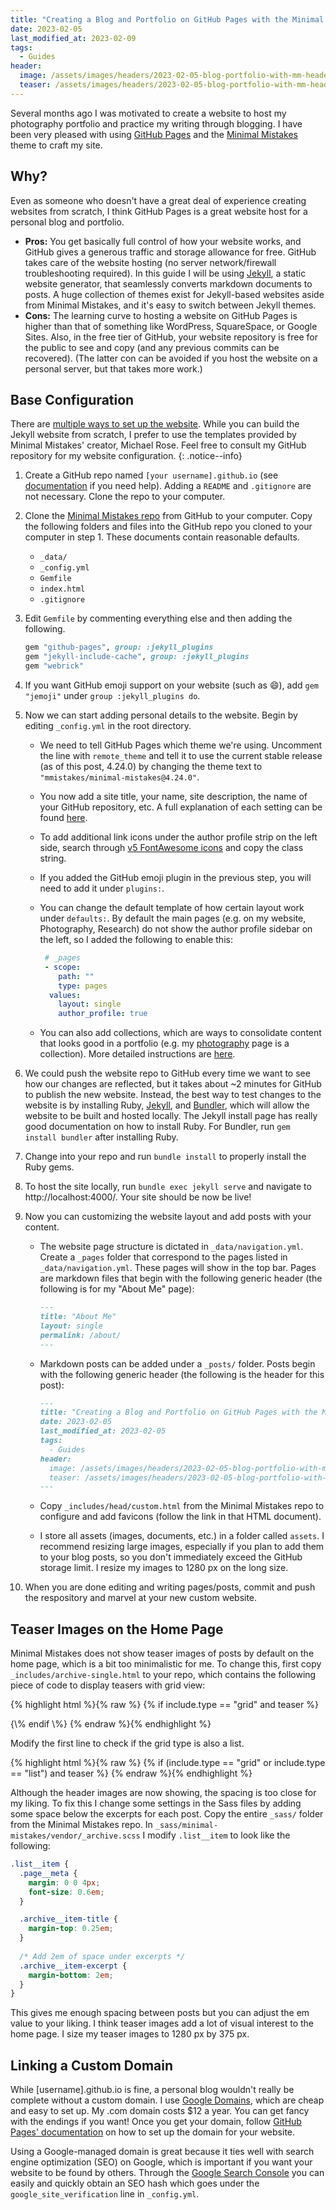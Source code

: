 ```yaml
---
title: "Creating a Blog and Portfolio on GitHub Pages with the Minimal Mistakes Theme"
date: 2023-02-05
last_modified_at: 2023-02-09
tags:
  - Guides
header:
  image: /assets/images/headers/2023-02-05-blog-portfolio-with-mm-header.jpg
  teaser: /assets/images/headers/2023-02-05-blog-portfolio-with-mm-header.jpg
---
```


Several months ago I was motivated to create a website to host my photography portfolio and practice my writing through blogging. I have been very pleased with using [GitHub Pages](https://pages.github.com/) and the [Minimal Mistakes](https://mmistakes.github.io/minimal-mistakes/) theme to craft my site. 

## Why?

Even as someone who doesn't have a great deal of experience creating websites from scratch, I think GitHub Pages is a great website host for a personal blog and portfolio. 

* **Pros:** You get basically full control of how your website works, and GitHub gives a generous traffic and storage allowance for free. GitHub takes care of the website hosting (no server network/firewall troubleshooting required). In this guide I will be using [Jekyll](https://jekyllrb.com/), a static website generator, that seamlessly converts markdown documents to posts. A huge collection of themes exist for Jekyll-based websites aside from Minimal Mistakes, and it's easy to switch between Jekyll themes.
* **Cons:** The learning curve to hosting a website on GitHub Pages is higher than that of something like WordPress, SquareSpace, or Google Sites. Also, in the free tier of GitHub, your website repository is free for the public to see and copy (and any previous commits can be recovered). (The latter con can be avoided if you host the website on a personal server, but that takes more work.)

## Base Configuration

There are [multiple ways to set up the website](https://mmistakes.github.io/minimal-mistakes/docs/quick-start-guide/). While you can build the Jekyll website from scratch, I prefer to use the templates provided by Minimal Mistakes' creator, Michael Rose. Feel free to consult my GitHub repository for my website configuration.
{: .notice--info}
 
1. Create a GitHub repo named `[your username].github.io` (see [documentation](https://docs.github.com/en/pages/quickstart) if you need help). Adding a `README` and `.gitignore` are not necessary. Clone the repo to your computer.
2. Clone the [Minimal Mistakes repo](https://github.com/mmistakes/minimal-mistakes) from GitHub to your computer. Copy the following folders and files into the GitHub repo you cloned to your computer in step 1. These documents contain reasonable defaults.

    * `_data/`
    * `_config.yml`
    * `Gemfile`
    * `index.html`
    * `.gitignore`

3. Edit `Gemfile` by commenting everything else and then adding the following.

    ```ruby
    gem "github-pages", group: :jekyll_plugins
    gem "jekyll-include-cache", group: :jekyll_plugins
    gem "webrick"
    ```

4. If you want GitHub emoji support on your website (such as :smile:), add `gem "jemoji"` under `group :jekyll_plugins do`. 
5. Now we can start adding personal details to the website. Begin by editing `_config.yml` in the root directory.

    * We need to tell GitHub Pages which theme we're using. Uncomment the line with `remote_theme` and tell it to use the current stable release (as of this post, 4.24.0) by changing the theme text to `"mmistakes/minimal-mistakes@4.24.0"`.
    * You now add a site title, your name, site description, the name of your GitHub repository, etc. A full explanation of each setting can be found [here](https://mmistakes.github.io/minimal-mistakes/docs/configuration/).  
    * To add additional link icons under the author profile strip on the left side, search through [v5 FontAwesome icons](https://fontawesome.com/v5/search) and copy the class string.
    * If you added the GitHub emoji plugin in the previous step, you will need to add it under `plugins:`.  
    * You can change the default template of how certain layout work under `defaults:`. By default the main pages (e.g. on my website, Photography, Research) do not show the author profile sidebar on the left, so I added the following to enable this:

        ```yaml
         # _pages
         - scope:
            path: ""
            type: pages
          values:
            layout: single
            author_profile: true
        ```

    * You can also add collections, which are ways to consolidate content that looks good in a portfolio (e.g. my [photography](https://www.codyhou.com/photography/) page is a collection). More detailed instructions are [here](https://mmistakes.github.io/minimal-mistakes/docs/collections/).

6. We could push the website repo to GitHub every time we want to see how our changes are reflected, but it takes about ~2 minutes for GitHub to publish the new website. Instead, the best way to test changes to the website is by installing Ruby, [Jekyll](https://jekyllrb.com/docs/installation/), and [Bundler](https://bundler.io/), which will allow the website to be built and hosted locally. The Jekyll install page has really good documentation on how to install Ruby. For Bundler, run `gem install bundler` after installing Ruby.
7. Change into your repo and run `bundle install` to properly install the Ruby gems.
8. To host the site locally, run `bundle exec jekyll serve` and navigate to http://localhost:4000/. Your site should be now be live!
9. Now you can customizing the website layout and add posts with your content. 

    * The website page structure is dictated in `_data/navigation.yml`. Create a `_pages` folder that correspond to the pages listed in `_data/navigation.yml`. These pages will show in the top bar. Pages are markdown files that begin with the following generic header (the following is for my "About Me" page):

        ```md
        ---
        title: "About Me"
        layout: single
        permalink: /about/
        ---
        ```

    * Markdown posts can be added under a `_posts/` folder. Posts begin with the following generic header (the following is the header for this post):

        ```md
        ---
        title: "Creating a Blog and Portfolio on GitHub Pages with the Minimal Mistakes Theme"
        date: 2023-02-05
        last_modified_at: 2023-02-05
        tags:
          - Guides
        header:
          image: /assets/images/headers/2023-02-05-blog-portfolio-with-mm-header.jpg
          teaser: /assets/images/headers/2023-02-05-blog-portfolio-with-mm-header.jpg
        ---
        ```

    * Copy `_includes/head/custom.html` from the Minimal Mistakes repo to configure and add favicons (follow the link in that HTML document).
    * I store all assets (images, documents, etc.) in a folder called `assets`. I recommend resizing large images, especially if you plan to add them to your blog posts, so you don't immediately exceed the GitHub storage limit. I resize my images to 1280 px on the long size.

10. When you are done editing and writing pages/posts, commit and push the respository and marvel at your new custom website.

## Teaser Images on the Home Page

Minimal Mistakes does not show teaser images of posts by default on the home page, which is a bit too minimalistic for me. To change this, first copy `_includes/archive-single.html` to your repo, which contains the following piece of code to display teasers with grid view:

{% highlight html %}{% raw %}
{\% if include.type == "grid" and teaser \%}
  <div class="archive__item-teaser">
    <img src="{{ teaser | relative_url }}" alt="">
  </div>
{\% endif \%}
{% endraw %}{% endhighlight %}

Modify the first line to check if the grid type is also a list. 

{% highlight html %}{% raw %}
{\% if (include.type == "grid" or include.type == "list") and teaser \%}
{% endraw %}{% endhighlight %}

Although the header images are now showing, the spacing is too close for my liking. To fix this I change some settings in the Sass files by adding some space below the excerpts for each post. Copy the entire `_sass/` folder from the Minimal Mistakes repo. In `_sass/minimal-mistakes/vendor/_archive.scss` I modify `.list__item` to look like the following: 

```css
.list__item {
  .page__meta {
    margin: 0 0 4px;
    font-size: 0.6em;
  }

  .archive__item-title {
    margin-top: 0.25em;
  }
  
  /* Add 2em of space under excerpts */
  .archive__item-excerpt {
    margin-bottom: 2em;
  }
}
```

This gives me enough spacing between posts but you can adjust the em value to your liking. I think teaser images add a lot of visual interest to the home page. I size my teaser images to 1280 px by 375 px.

## Linking a Custom Domain

While [username].github.io is fine, a personal blog wouldn't really be complete without a custom domain. I use [Google Domains](https://domains.google/), which are cheap and easy to set up. My .com domain costs $12 a year. You can get fancy with the endings if you want! Once you get your domain, follow [GitHub Pages' documentation](https://docs.github.com/en/pages/configuring-a-custom-domain-for-your-github-pages-site/managing-a-custom-domain-for-your-github-pages-site) on how to set up the domain for your website.

Using a Google-managed domain is great because it ties well with search engine optimization (SEO) on Google, which is important if you want your website to be found by others. Through the [Google Search Console](https://search.google.com/search-console/about) you can easily and quickly obtain an SEO hash which goes under the `google_site_verification` line in `_config.yml`. 
